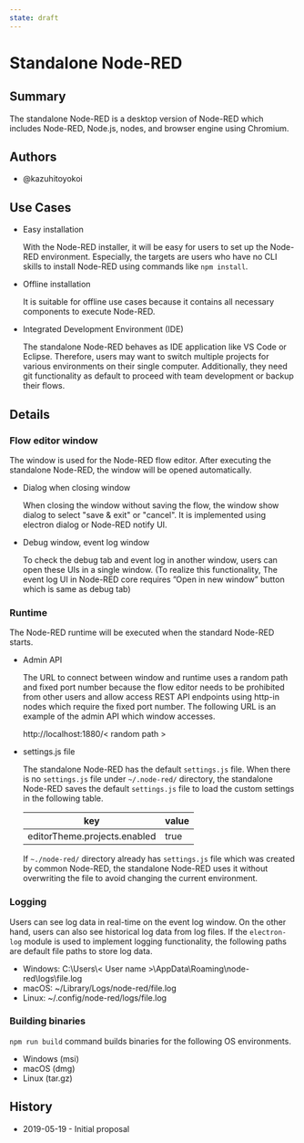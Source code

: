 ```yaml
---
state: draft
---
```


# Standalone Node-RED

## Summary

The standalone Node-RED is a desktop version of Node-RED which includes Node-RED, Node.js, nodes, and browser engine using Chromium.

## Authors

 - @kazuhitoyokoi

## Use Cases

  - Easy installation

    With the Node-RED installer, it will be easy for users to set up the Node-RED environment.
    Especially, the targets are users who have no CLI skills to install Node-RED using commands like `npm install`.

  - Offline installation

    It is suitable for offline use cases because it contains all necessary components to execute Node-RED.

  - Integrated Development Environment (IDE)

    The standalone Node-RED behaves as IDE application like VS Code or Eclipse.
    Therefore, users may want to switch multiple projects for various environments on their single computer.
    Additionally, they need git functionality as default to proceed with team development or backup their flows.

## Details

### Flow editor window
  The window is used for the Node-RED flow editor. After executing the standalone Node-RED, the window will be opened automatically.

  - Dialog when closing window

    When closing the window without saving the flow, the window show dialog to select "save & exit" or "cancel".
    It is implemented using electron dialog or Node-RED notify UI.
    
  - Debug window, event log window

    To check the debug tab and event log in another window, users can open these UIs in a single window.
    (To realize this functionality, The event log UI in Node-RED core requires ”Open in new window” button which is same as debug tab)

### Runtime
  The Node-RED runtime will be executed when the standard Node-RED starts.

  - Admin API

    The URL to connect between window and runtime uses a random path and fixed port number because the flow editor needs to be prohibited from other users and allow access REST API endpoints using http-in nodes which require the fixed port number. The following URL is an example of the admin API which window accesses.

    http://localhost:1880/< random path >

  - settings.js file

    The standalone Node-RED has the default `settings.js` file. When there is no `settings.js` file under `~/.node-red/` directory, the standalone Node-RED saves the default `settings.js` file to load the custom settings in the following table.

    | key                          | value |
    | ---------------------------- | ----- |
    | editorTheme.projects.enabled | true  |

    If `~./node-red/` directory already has `settings.js` file which was created by common Node-RED, the standalone Node-RED uses it without overwriting the file to avoid changing the current environment.

### Logging
  Users can see log data in real-time on the event log window. On the other hand, users can also see historical log data from log files.
  If the `electron-log` module is used to implement logging functionality, the following paths are default file paths to store log data.

  - Windows: C:\Users\\< User name >\AppData\Roaming\node-red\logs\file.log
  - macOS: ~/Library/Logs/node-red/file.log
  - Linux: ~/.config/node-red/logs/file.log

### Building binaries
  `npm run build` command builds binaries for the following OS environments.

  - Windows (msi)
  - macOS (dmg)
  - Linux (tar.gz)

## History

  - 2019-05-19 - Initial proposal
